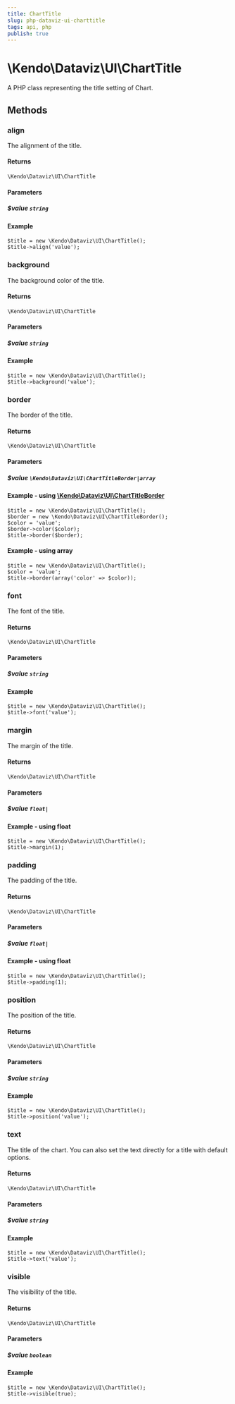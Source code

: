 ```yaml
---
title: ChartTitle
slug: php-dataviz-ui-charttitle
tags: api, php
publish: true
---
```


# \Kendo\Dataviz\UI\ChartTitle

A PHP class representing the title setting of Chart.


## Methods

### align
The alignment of the title.

#### Returns
`\Kendo\Dataviz\UI\ChartTitle`

#### Parameters

##### $value `string`



#### Example 
    $title = new \Kendo\Dataviz\UI\ChartTitle();
    $title->align('value');

### background
The background color of the title.

#### Returns
`\Kendo\Dataviz\UI\ChartTitle`

#### Parameters

##### $value `string`



#### Example 
    $title = new \Kendo\Dataviz\UI\ChartTitle();
    $title->background('value');

### border

The border of the title.

#### Returns
`\Kendo\Dataviz\UI\ChartTitle`

#### Parameters

##### $value `\Kendo\Dataviz\UI\ChartTitleBorder|array`


#### Example - using [\Kendo\Dataviz\UI\ChartTitleBorder](/api/wrappers/php/Kendo/Dataviz/UI/ChartTitleBorder)

    $title = new \Kendo\Dataviz\UI\ChartTitle();
    $border = new \Kendo\Dataviz\UI\ChartTitleBorder();
    $color = 'value';
    $border->color($color);
    $title->border($border);

#### Example - using array

    $title = new \Kendo\Dataviz\UI\ChartTitle();
    $color = 'value';
    $title->border(array('color' => $color));

### font
The font of the title.

#### Returns
`\Kendo\Dataviz\UI\ChartTitle`

#### Parameters

##### $value `string`



#### Example 
    $title = new \Kendo\Dataviz\UI\ChartTitle();
    $title->font('value');

### margin
The margin of the title.

#### Returns
`\Kendo\Dataviz\UI\ChartTitle`

#### Parameters

##### $value `float|`



#### Example  - using float
    $title = new \Kendo\Dataviz\UI\ChartTitle();
    $title->margin(1);

### padding
The padding of the title.

#### Returns
`\Kendo\Dataviz\UI\ChartTitle`

#### Parameters

##### $value `float|`



#### Example  - using float
    $title = new \Kendo\Dataviz\UI\ChartTitle();
    $title->padding(1);

### position
The position of the title.

#### Returns
`\Kendo\Dataviz\UI\ChartTitle`

#### Parameters

##### $value `string`



#### Example 
    $title = new \Kendo\Dataviz\UI\ChartTitle();
    $title->position('value');

### text
The title of the chart. You can also set the text directly for a title with default options.

#### Returns
`\Kendo\Dataviz\UI\ChartTitle`

#### Parameters

##### $value `string`



#### Example 
    $title = new \Kendo\Dataviz\UI\ChartTitle();
    $title->text('value');

### visible
The visibility of the title.

#### Returns
`\Kendo\Dataviz\UI\ChartTitle`

#### Parameters

##### $value `boolean`



#### Example 
    $title = new \Kendo\Dataviz\UI\ChartTitle();
    $title->visible(true);

